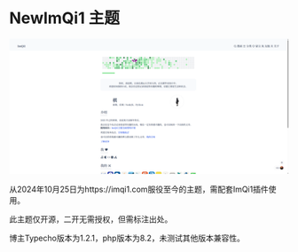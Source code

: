# NewImQi1 主题

![截图](screenshot.png)

从2024年10月25日为https://imqi1.com服役至今的主题，需配套ImQi1插件使用。

此主题仅开源，二开无需授权，但需标注出处。

博主Typecho版本为1.2.1，php版本为8.2，未测试其他版本兼容性。
